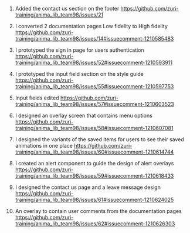 

1. Added the contact us section on the footer https://github.com/zuri-training/anima_lib_team98/issues/21

2. I converted 2 documentation pages Low fidelity to High fidelity https://github.com/zuri-training/anima_lib_team98/issues/14#issuecomment-1210585483

3. I prototyped the sign in page for users authentication https://github.com/zuri-training/anima_lib_team98/issues/52#issuecomment-1210593911

4. I prototyped the input field section on the style guide https://github.com/zuri-training/anima_lib_team98/issues/55#issuecomment-1210597753

5. Input fields edited https://github.com/zuri-training/anima_lib_team98/issues/57#issuecomment-1210603523

6. I designed an overlay screen that contains menu options https://github.com/zuri-training/anima_lib_team98/issues/58#issuecomment-1210607081

7. I designed the variants of the saved items for users to see their saved animations in one place https://github.com/zuri-training/anima_lib_team98/issues/60#issuecomment-1210614744

8. I created an alert component to guide the design of alert overlays https://github.com/zuri-training/anima_lib_team98/issues/59#issuecomment-1210618433

9. I designed the contact us page and a leave message design https://github.com/zuri-training/anima_lib_team98/issues/61#issuecomment-1210624025

10. An overlay to contain user comments from the documentation pages https://github.com/zuri-training/anima_lib_team98/issues/62#issuecomment-1210626303

